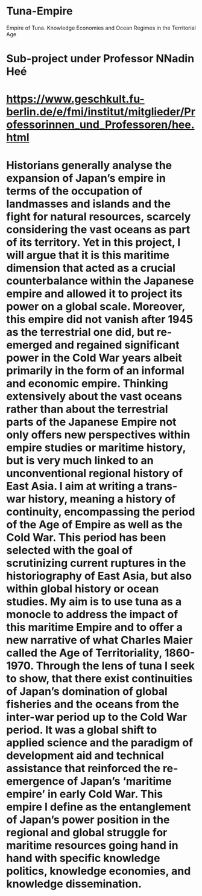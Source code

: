 # Tuna-Empire
Empire of Tuna. Knowledge Economies and Ocean Regimes in the Territorial Age

# Sub-project under Professor NNadin Heé
# https://www.geschkult.fu-berlin.de/e/fmi/institut/mitglieder/Professorinnen_und_Professoren/hee.html

# Historians generally analyse the expansion of Japan’s empire in terms of the occupation of landmasses and islands and the fight for natural resources, scarcely considering the vast oceans as part of its territory. Yet in this project, I will argue that it is this maritime dimension that acted as a crucial counterbalance within the Japanese empire and allowed it to project its power on a global scale. Moreover, this empire did not vanish after 1945 as the terrestrial one did, but re-emerged and regained significant power in the Cold War years albeit primarily in the form of an informal and economic empire. Thinking extensively about the vast oceans rather than about the terrestrial parts of the Japanese Empire not only offers new perspectives within empire studies or maritime history, but is very much linked to an unconventional regional history of East Asia. I aim at writing a trans-war history, meaning a history of continuity, encompassing the period of the Age of Empire as well as the Cold War. This period has been selected with the goal of scrutinizing current ruptures in the historiography of East Asia, but also within global history or ocean studies. My aim is to use tuna as a monocle to address the impact of this maritime Empire and to offer a new narrative of what Charles Maier called the Age of Territoriality, 1860-1970. Through the lens of tuna I seek to show, that there exist continuities of Japan’s domination of global fisheries and the oceans from the inter-war period up to the Cold War period. It was a global shift to applied science and the paradigm of development aid and technical assistance that reinforced the re-emergence of Japan’s ‘maritime empire’ in early Cold War. This empire I define as the entanglement of Japan’s power position in the regional and global struggle for maritime resources going hand in hand with specific knowledge politics, knowledge economies, and knowledge dissemination.

